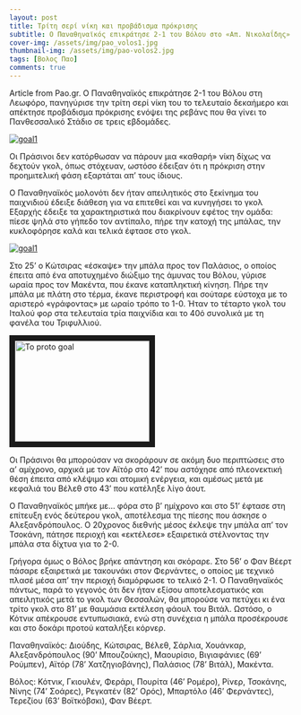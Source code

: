 ```yaml
---
layout: post
title: Τρίτη σερί νίκη και προβάδισμα πρόκρισης
subtitle: Ο Παναθηναϊκός επικράτησε 2-1 του Βόλου στο «Απ. Νικολαΐδης» για τη φάση των 16 του Κυπέλλου
cover-img: /assets/img/pao_volos1.jpg
thumbnail-img: /assets/img/pao-volos2.jpg
tags: [Βολος Παο]
comments: true
---
```

Article from Pao.gr.
Ο Παναθηναϊκός επικράτησε 2-1 του Βόλου στη Λεωφόρο, πανηγύρισε την τρίτη σερί νίκη του το τελευταίο δεκαήμερο και απέκτησε προβάδισμα πρόκρισης ενόψει της ρεβάνς που θα γίνει 
το Πανθεσσαλικό Στάδιο σε τρεις εβδομάδες.

[![goal1](http://img.youtube.com/vi/sXR5f-0grvc/0.jpg)](http://www.youtube.com/watch?v=sXR5f-0grvc)


Οι Πράσινοι δεν κατόρθωσαν να πάρουν μια «καθαρή» νίκη δίχως να δεχτούν γκολ, όπως στόχευαν, ωστόσο έδειξαν ότι η πρόκριση στην προημιτελική φάση εξαρτάται απ’ τους ίδιους.

Ο Παναθηναϊκός μολονότι δεν ήταν απειλητικός στο ξεκίνημα του παιχνιδιού έδειξε διάθεση για να επιτεθεί και να κυνηγήσει το γκολ Εξαρχής έδειξε τα χαρακτηριστικά που διακρίνουν
εφέτος την ομάδα: πίεσε ψηλά στο γήπεδο τον αντίπαλο, πήρε την κατοχή της μπάλας, την κυκλοφόρησε καλά και τελικά έφτασε στο γκολ.


[![goal1](https://www.youtube.com/watch?v=sXR5f-0grvc)](https://www.youtube.com/watch?v=sXR5f-0grvc)

Στο 25’ ο Κώτσιρας «έσκαψε» την μπάλα προς τον Παλάσιος, ο οποίος έπειτα από ένα αποτυχημένο διώξιμο της άμυνας του Βόλου, γύρισε ωραία προς τον Μακέντα, που έκανε καταπληκτική
κίνηση. Πήρε την μπάλα με πλάτη στο τέρμα, έκανε περιστροφή και σούταρε εύστοχα με το αριστερό «γράφοντας» με ωραίο τρόπο το 1-0. Ήταν το τέταρτο γκολ του Ιταλού φορ στα τελευταία τρία παιχνίδια και το 40ό συνολικά με τη φανέλα του Τριφυλλιού.


<a href="http://www.youtube.com/watch?feature=player_embedded&v=TizQ0AuYVvA
" target="_blank"><img src="http://img.youtube.com/vi/sXR5f-0grvc/0.jpg" 
alt="To proto goal" width="240" height="180" border="10" /></a>


Οι Πράσινοι θα μπορούσαν να σκοράρουν σε ακόμη δυο περιπτώσεις στο α’ αμίχρονο, αρχικά με τον Αϊτόρ στο 42’ που αστόχησε από πλεονεκτική θέση έπειτα από κλέψιμο και ατομική 
ενέργεια, και αμέσως μετά με κεφαλιά του Βέλεθ στο 43’ που κατέληξε λίγο άουτ.

Ο Παναθηναϊκός μπήκε με… φόρα στο β’ ημίχρονο και στο 51’ έφτασε στη επίτευξη ενός δεύτερου γκολ, αποτέλεσμα της πίεσης που άσκησε ο Αλεξανδρόπουλος. Ο 20χρονος διεθνής μέσος
έκλεψε την μπάλα απ’ τον Τσοκάνη, πάτησε περιοχή και «εκτέλεσε» εξαιρετικά στέλνοντας την μπάλα στα δίχτυα για το 2-0.

Γρήγορα όμως ο Βόλος βρήκε απάντηση και σκόραρε. Στο 56’ ο Φαν Βέερτ πάσαρε εξαιρετικά με τακουνάκι στον Φερνάντες, ο οποίος με τεχνικό πλασέ μέσα απ’ την περιοχή διαμόρφωσε το
τελικό 2-1. Ο Παναθηναϊκός πάντως, παρά το γεγονός ότι δεν ήταν εξίσου αποτελεσματικός και απειλητικός μετά το γκολ των Θεσσαλών, θα μπορούσε να πετύχει κι ένα τρίτο γκολ στο 81’
με θαυμάσια εκτέλεση φάουλ του Βιτάλ. Ωστόσο, ο Κότνικ απέκρουσε εντυπωσιακά, ενώ στη συνέχεια η μπάλα προσέκρουσε και στο δοκάρι προτού καταλήξει κόρνερ.

Παναθηναϊκός: Διούδης, Κώτσιρας, Βέλεθ, Σάρλια, Χουάνκαρ, Αλεξανδρόπουλος (90’ Μπουζούκης), Μαουρίσιο, Βιγιαφάνιες (69’ Ρούμπεν), Αϊτόρ (78’ Χατζηγιοβάνης), Παλάσιος (78’ Βιτάλ),
Μακέντα.

Βόλος: Κότνικ, Γκιουλέν, Φεράρι, Πουρίτα (46’ Ρομέρο), Ρίνερ, Τσοκάνης, Νίνης (74’ Σοάρες), Ρεγκατέν (82’ Ορός), Μπαρτόλο (46’ Φερνάντες), Τερεζίου (63’ Βοϊτκόβσκι), Φαν Βέερτ.
